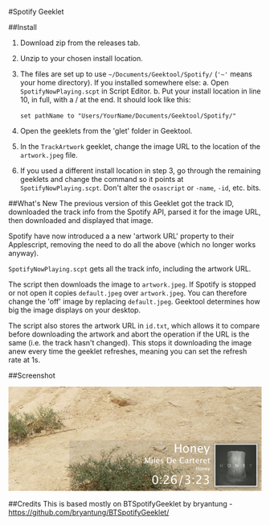 #Spotify Geeklet

##Install
1. Download zip from the releases tab.
2. Unzip to your chosen install location.
3. The files are set up to use `~/Documents/Geektool/Spotify/` (`'~'` means your home directory). If you installed somewhere else:
  a. Open `SpotifyNowPlaying.scpt` in Script Editor.
  b. Put your install location in line 10, in full, with a / at the end. It should look like this:

      `set pathName to "Users/YourName/Documents/Geektool/Spotify/"`

4. Open the geeklets from the 'glet' folder in Geektool.
5. In the `TrackArtwork` geeklet, change the image URL to the location of the `artwork.jpeg` file.
6. If you used a different install location in step 3, go through the remaining geeklets and change the command so it points at `SpotifyNowPlaying.scpt`. Don't alter the `osascript` or `-name`, `-id`, etc. bits.


##What's New
The previous version of this Geeklet got the track ID, downloaded the track info from the Spotify API, parsed it for the image URL, then downloaded and displayed that image.

Spotify have now introduced a a new 'artwork URL' property to their Applescript, removing the need to do all the above (which no longer works anyway).

`SpotifyNowPlaying.scpt` gets all the track info, including the artwork URL.

The script then downloads the image to `artwork.jpeg`. If Spotify is stopped or not open it copies `default.jpeg` over `artwork.jpeg`. You can therefore change the 'off' image by replacing `default.jpeg`. Geektool determines how big the image displays on your desktop.

The script also stores the artwork URL in `id.txt`, which allows it to compare before downloading the artwork and abort the operation if the URL is the same (i.e. the track hasn't changed). This stops it downloading the image anew every time the geeklet refreshes, meaning you can set the refresh rate at 1s.


##Screenshot

![Screenshot](https://github.com/robbiejh12/Spotify-Now-Playing-Geeklet/blob/master/spotifyscreenshot.png)

##Credits
This is based mostly on BTSpotifyGeeklet by bryantung - https://github.com/bryantung/BTSpotifyGeeklet/
